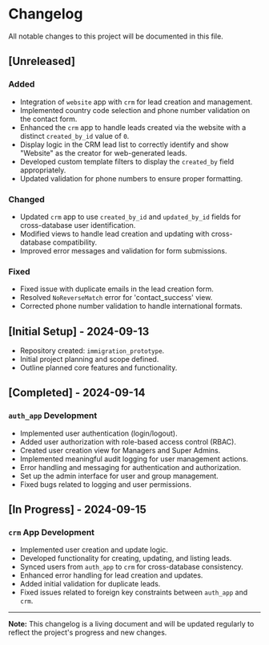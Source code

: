 # **Changelog**

All notable changes to this project will be documented in this file.

## [Unreleased]

### Added
- Integration of `website` app with `crm` for lead creation and management.
- Implemented country code selection and phone number validation on the contact form.
- Enhanced the `crm` app to handle leads created via the website with a distinct `created_by_id` value of `0`.
- Display logic in the CRM lead list to correctly identify and show "Website" as the creator for web-generated leads.
- Developed custom template filters to display the `created_by` field appropriately.
- Updated validation for phone numbers to ensure proper formatting.

### Changed
- Updated `crm` app to use `created_by_id` and `updated_by_id` fields for cross-database user identification.
- Modified views to handle lead creation and updating with cross-database compatibility.
- Improved error messages and validation for form submissions.

### Fixed
- Fixed issue with duplicate emails in the lead creation form.
- Resolved `NoReverseMatch` error for 'contact_success' view.
- Corrected phone number validation to handle international formats.

## [Initial Setup] - 2024-09-13
- Repository created: `immigration_prototype`.
- Initial project planning and scope defined.
- Outline planned core features and functionality.

## [Completed] - 2024-09-14
### `auth_app` Development
- Implemented user authentication (login/logout).
- Added user authorization with role-based access control (RBAC).
- Created user creation view for Managers and Super Admins.
- Implemented meaningful audit logging for user management actions.
- Error handling and messaging for authentication and authorization.
- Set up the admin interface for user and group management.
- Fixed bugs related to logging and user permissions.

## [In Progress] - 2024-09-15
### `crm` App Development
- Implemented user creation and update logic.
- Developed functionality for creating, updating, and listing leads.
- Synced users from `auth_app` to `crm` for cross-database consistency.
- Enhanced error handling for lead creation and updates.
- Added initial validation for duplicate leads.
- Fixed issues related to foreign key constraints between `auth_app` and `crm`.

---

**Note:** This changelog is a living document and will be updated regularly to reflect the project's progress and new changes.
